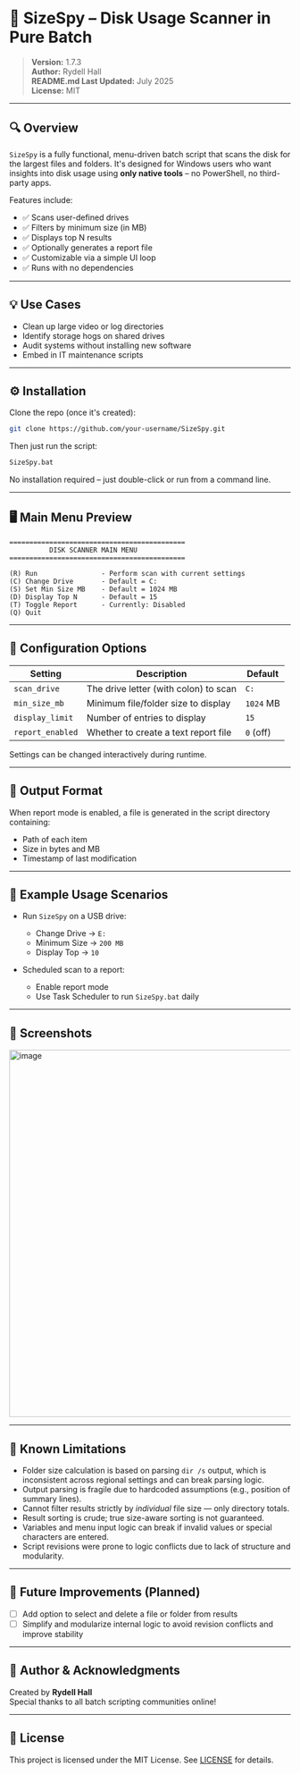 # 📂 SizeSpy – Disk Usage Scanner in Pure Batch

> **Version:** 1.7.3  
> **Author:** Rydell Hall  
> **README.md Last Updated:** July 2025  
> **License:** MIT

---

## 🔍 Overview

`SizeSpy` is a fully functional, menu-driven batch script that scans the disk for the largest files and folders. It's designed for Windows users who want insights into disk usage using **only native tools** – no PowerShell, no third-party apps.

Features include:
- ✅ Scans user-defined drives
- ✅ Filters by minimum size (in MB)
- ✅ Displays top N results
- ✅ Optionally generates a report file
- ✅ Customizable via a simple UI loop
- ✅ Runs with no dependencies

---

## 💡 Use Cases

- Clean up large video or log directories  
- Identify storage hogs on shared drives  
- Audit systems without installing new software  
- Embed in IT maintenance scripts

---

## ⚙️ Installation

Clone the repo (once it's created):

```bash
git clone https://github.com/your-username/SizeSpy.git
```

Then just run the script:

```bash
SizeSpy.bat
```

No installation required – just double-click or run from a command line.

---

## 🖥️ Main Menu Preview

```
============================================
          DISK SCANNER MAIN MENU
============================================

(R) Run                - Perform scan with current settings
(C) Change Drive       - Default = C:
(S) Set Min Size MB    - Default = 1024 MB
(D) Display Top N      - Default = 15
(T) Toggle Report      - Currently: Disabled
(Q) Quit
```

---

## 🔧 Configuration Options

| Setting         | Description                                | Default     |
|----------------|--------------------------------------------|-------------|
| `scan_drive`    | The drive letter (with colon) to scan      | `C:`        |
| `min_size_mb`   | Minimum file/folder size to display        | `1024` MB   |
| `display_limit` | Number of entries to display               | `15`        |
| `report_enabled`| Whether to create a text report file       | `0` (off)   |

Settings can be changed interactively during runtime.

---

## 📁 Output Format

When report mode is enabled, a file is generated in the script directory containing:
- Path of each item
- Size in bytes and MB
- Timestamp of last modification

---

## 🧪 Example Usage Scenarios

- Run `SizeSpy` on a USB drive:
  - Change Drive → `E:`
  - Minimum Size → `200 MB`
  - Display Top → `10`

- Scheduled scan to a report:
  - Enable report mode
  - Use Task Scheduler to run `SizeSpy.bat` daily

---

## 📸 Screenshots

<img width="1225" height="657" alt="image" src="https://github.com/user-attachments/assets/753770ed-60da-4220-b376-8531d5210be9" />

---

## 🚧 Known Limitations

- Folder size calculation is based on parsing `dir /s` output, which is inconsistent across regional settings and can break parsing logic.
- Output parsing is fragile due to hardcoded assumptions (e.g., position of summary lines).
- Cannot filter results strictly by *individual* file size — only directory totals.
- Result sorting is crude; true size-aware sorting is not guaranteed.
- Variables and menu input logic can break if invalid values or special characters are entered.
- Script revisions were prone to logic conflicts due to lack of structure and modularity.

---

## 🚀 Future Improvements (Planned)

- [ ] Add option to select and delete a file or folder from results
- [ ] Simplify and modularize internal logic to avoid revision conflicts and improve stability

---

## 🧠 Author & Acknowledgments

Created by **Rydell Hall**  
Special thanks to all batch scripting communities online!

---

## 📝 License

This project is licensed under the MIT License. See [LICENSE](LICENSE) for details.
